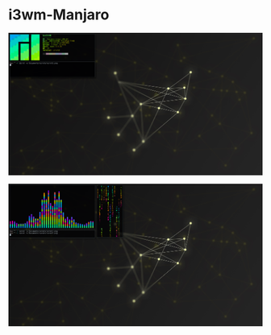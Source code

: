 # i3wm-Manjaro

![Alt Text](https://github.com/four1xxxxxx/i3wm-Manjaro/blob/master/scrots/scrot1.png)

![Alt Text](https://github.com/four1xxxxxx/i3wm-Manjaro/blob/master/scrots/scrot2.png)
